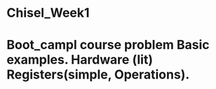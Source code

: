 # Chisel_Week1
Boot_campl course problem 
Basic examples. 
Hardware (lit)
Registers(simple, Operations).
===


